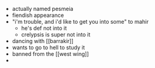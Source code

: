 - actually named pesmeia
- fiendish appearance
- "i'm trouble, and i'd like to get you into some" to mahir
	- he's def not into it
	- crelypsis is super not into it
- dancing with [[barrakir]]
- wants to go to hell to study it
- banned from the [[west wing]]
- 